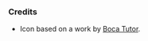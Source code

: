### Credits

- Icon based on a work by [Boca Tutor](https://commons.wikimedia.org/wiki/File:Calculator_icon.svg).